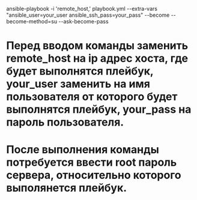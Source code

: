 ansible-playbook -i 'remote_host,' playbook.yml --extra-vars "ansible_user=your_user ansible_ssh_pass=your_pass" --become --become-method=su --ask-become-pass
# Перед вводом команды заменить remote_host на ip адрес хоста, где будет выполнятся плейбук, your_user заменить на имя пользователя от которого будет выполнятся плейбук, your_pass на пароль пользователя. 
# После выполнения команды потребуется ввести root пароль сервера, относительно которого выполянется плейбук.
